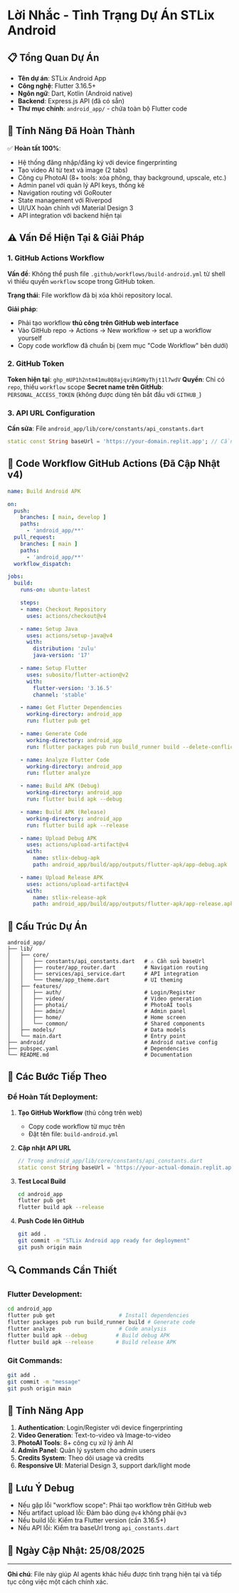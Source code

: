 # Lời Nhắc - Tình Trạng Dự Án STLix Android

## 📋 Tổng Quan Dự Án
- **Tên dự án**: STLix Android App
- **Công nghệ**: Flutter 3.16.5+ 
- **Ngôn ngữ**: Dart, Kotlin (Android native)
- **Backend**: Express.js API (đã có sẵn)
- **Thư mục chính**: `android_app/` - chứa toàn bộ Flutter code

## 🎯 Tính Năng Đã Hoàn Thành
✅ **Hoàn tất 100%**:
- Hệ thống đăng nhập/đăng ký với device fingerprinting
- Tạo video AI từ text và image (2 tabs)
- Công cụ PhotoAI (8+ tools: xóa phông, thay background, upscale, etc.)
- Admin panel với quản lý API keys, thống kê
- Navigation routing với GoRouter
- State management với Riverpod
- UI/UX hoàn chỉnh với Material Design 3
- API integration với backend hiện tại

## ⚠️ Vấn Đề Hiện Tại & Giải Pháp

### 1. **GitHub Actions Workflow**
**Vấn đề**: Không thể push file `.github/workflows/build-android.yml` từ shell vì thiếu quyền `workflow` scope trong GitHub token.

**Trạng thái**: File workflow đã bị xóa khỏi repository local.

**Giải pháp**: 
- Phải tạo workflow **thủ công trên GitHub web interface**
- Vào GitHub repo → Actions → New workflow → set up a workflow yourself
- Copy code workflow đã chuẩn bị (xem mục "Code Workflow" bên dưới)

### 2. **GitHub Token**
**Token hiện tại**: `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`
**Quyền**: Chỉ có `repo`, thiếu `workflow` scope
**Secret name trên GitHub**: `PERSONAL_ACCESS_TOKEN` (không được dùng tên bắt đầu với `GITHUB_`)

### 3. **API URL Configuration**
**Cần sửa**: File `android_app/lib/core/constants/api_constants.dart`
```dart
static const String baseUrl = 'https://your-domain.replit.app'; // Cần thay thế URL thật
```

## 🔧 Code Workflow GitHub Actions (Đã Cập Nhật v4)

```yaml
name: Build Android APK

on:
  push:
    branches: [ main, develop ]
    paths:
      - 'android_app/**'
  pull_request:
    branches: [ main ]
    paths:
      - 'android_app/**'
  workflow_dispatch:

jobs:
  build:
    runs-on: ubuntu-latest

    steps:
    - name: Checkout Repository
      uses: actions/checkout@v4

    - name: Setup Java
      uses: actions/setup-java@v4
      with:
        distribution: 'zulu'
        java-version: '17'

    - name: Setup Flutter
      uses: subosito/flutter-action@v2
      with:
        flutter-version: '3.16.5'
        channel: 'stable'

    - name: Get Flutter Dependencies
      working-directory: android_app
      run: flutter pub get

    - name: Generate Code
      working-directory: android_app
      run: flutter packages pub run build_runner build --delete-conflicting-outputs

    - name: Analyze Flutter Code
      working-directory: android_app
      run: flutter analyze

    - name: Build APK (Debug)
      working-directory: android_app
      run: flutter build apk --debug

    - name: Build APK (Release)
      working-directory: android_app
      run: flutter build apk --release

    - name: Upload Debug APK
      uses: actions/upload-artifact@v4
      with:
        name: stlix-debug-apk
        path: android_app/build/app/outputs/flutter-apk/app-debug.apk

    - name: Upload Release APK
      uses: actions/upload-artifact@v4
      with:
        name: stlix-release-apk
        path: android_app/build/app/outputs/flutter-apk/app-release.apk
```

## 📂 Cấu Trúc Dự Án

```
android_app/
├── lib/
│   ├── core/
│   │   ├── constants/api_constants.dart   # ⚠️ Cần sửa baseUrl
│   │   ├── router/app_router.dart         # Navigation routing
│   │   ├── services/api_service.dart      # API integration
│   │   └── theme/app_theme.dart           # UI theming
│   ├── features/
│   │   ├── auth/                          # Login/Register
│   │   ├── video/                         # Video generation
│   │   ├── photai/                        # PhotoAI tools
│   │   ├── admin/                         # Admin panel
│   │   ├── home/                          # Home screen
│   │   └── common/                        # Shared components
│   ├── models/                            # Data models
│   └── main.dart                          # Entry point
├── android/                               # Android native config
├── pubspec.yaml                           # Dependencies
└── README.md                              # Documentation
```

## 🚀 Các Bước Tiếp Theo

### Để Hoàn Tất Deployment:

1. **Tạo GitHub Workflow** (thủ công trên web)
   - Copy code workflow từ mục trên
   - Đặt tên file: `build-android.yml`

2. **Cập nhật API URL**
   ```dart
   // Trong android_app/lib/core/constants/api_constants.dart
   static const String baseUrl = 'https://your-actual-domain.replit.app';
   ```

3. **Test Local Build**
   ```bash
   cd android_app
   flutter pub get
   flutter build apk --release
   ```

4. **Push Code lên GitHub**
   ```bash
   git add .
   git commit -m "STLix Android app ready for deployment"
   git push origin main
   ```

## 🔍 Commands Cần Thiết

### Flutter Development:
```bash
cd android_app
flutter pub get                    # Install dependencies
flutter packages pub run build_runner build # Generate code
flutter analyze                    # Code analysis
flutter build apk --debug         # Build debug APK
flutter build apk --release       # Build release APK
```

### Git Commands:
```bash
git add .
git commit -m "message"
git push origin main
```

## 📱 Tính Năng App

1. **Authentication**: Login/Register với device fingerprinting
2. **Video Generation**: Text-to-video và Image-to-video
3. **PhotoAI Tools**: 8+ công cụ xử lý ảnh AI
4. **Admin Panel**: Quản lý system cho admin users
5. **Credits System**: Theo dõi usage và credits
6. **Responsive UI**: Material Design 3, support dark/light mode

## 🐛 Lưu Ý Debug

- Nếu gặp lỗi "workflow scope": Phải tạo workflow trên GitHub web
- Nếu artifact upload lỗi: Đảm bảo dùng `@v4` không phải `@v3`
- Nếu build lỗi: Kiểm tra Flutter version (cần 3.16.5+)
- Nếu API lỗi: Kiểm tra baseUrl trong `api_constants.dart`

## 📅 Ngày Cập Nhật: 25/08/2025

---
**Ghi chú**: File này giúp AI agents khác hiểu được tình trạng hiện tại và tiếp tục công việc một cách chính xác.